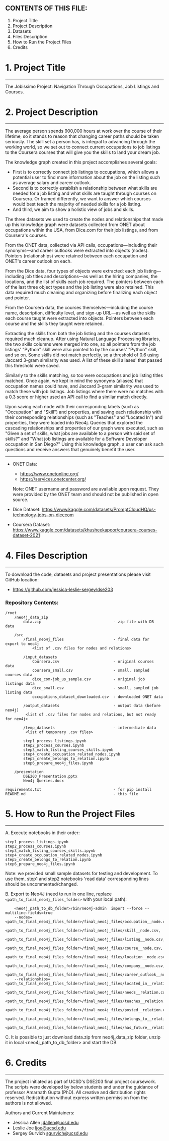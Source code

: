 ## CONTENTS OF THIS FILE:

1. Project Title
2. Project Description
3. Datasets
4. Files Description
5. How to Run the Project Files
6. Credits

# 1. Project Title
--------

The Jobissimo Project: Navigation Through Occupations, Job Listings and Courses.



# 2. Project Description
--------
The average person spends 900,000 hours at work over the course of their lifetime, so it stands to reason that changing career paths should be taken seriously. The skill set a person has, is integral to advancing through the working world, so we set out to connect current occupations to job listings to the Coursera courses that will give you the skills to land your dream job.

The knowledge graph created in this project accomplishes several goals:
* First is to correctly connect job listings to occupations, which allows a potential user to find more information about the job on the listing such as average salary and career outlook.
* Second is to correctly establish a relationship between what skills are needed for a job listing and what skills are taught through courses on Coursera. Or framed differently, we want to answer which courses would best teach the majority of needed skills for a job listing.
* And third, we aim to show a holistic view of jobs and skills.

The three datasets we used to create the nodes and relationships that made up this knowledge graph were datasets collected from ONET about occupations within the USA, from Dice.com for their job listings, and from Coursera's courses.

From the ONET data, collected via API calls, occupations—including their synonyms—and career outlooks were extracted into objects (nodes). Pointers (relationships) were retained between each occupation and ONET's career outlook on each.

From the Dice data, four types of objects were extracted: each job listing—including job titles and descriptions—as well as the hiring companies, the locations, and the list of skills each job required. The pointers between each of the last three object types and the job listing were also retained. This data required much cleaning and organizing before finalizing each object and pointer.

From the Coursera data, the courses themselves—including the course name, description, difficulty level, and sign-up URL—as well as the skills each course taught were extracted into objects. Pointers between each course and the skills they taught were retained.

Extracting the skills from both the job listing and the courses datasets required much cleanup. After using Natural Language Processing libraries, the two skills columns were merged into one, so all pointers from the job listings' "Python" skill were also pointed to by the courses' "Python" skill, and so on. Some skills did not match perfectly, so a threshold of 0.6 using Jaccard 3-gram similarity was used. A list of these skill aliases' that passed this threshold were saved.

Similarly to the skills matching, so too were occupations and job listing titles matched. Once again, we kept in mind the synonyms (aliases) that occupation names could have, and Jaccard 3-gram similarity was used to match these with job listings. Job listings where there were no matches with a 0.3 score or higher used an API call to find a similar match directly.

Upon saving each node with their corresponding labels (such as "Occupation" and "Skill") and properties, and saving each relationship with their corresponding relationships (such as "Teaches" and "Located In") and properties, they were loaded into Neo4j. Queries that explored the cascading relationships and properties of our graph were executed, such as "Given a set of skills, what jobs are available to a person with said set of skills?" and "What job listings are available for a Software Developer occupation in San Diego?" Using this knowledge graph, a user can ask such questions and receive answers that genuinely benefit the user.

--------
- ONET Data:
    - https://www.onetonline.org/
    - https://services.onetcenter.org/

    Note: ONET username and password are available upon request. They were provided
by the ONET team and should not be published in open source.

- Dice Dataset:
    https://www.kaggle.com/datasets/PromptCloudHQ/us-technology-jobs-on-dicecom

- Coursera Dataset:
https://www.kaggle.com/datasets/khusheekapoor/coursera-courses-dataset-2021

# 4. Files Description
--------
To download the code, datasets and project presentations please visit GitHub location:
- https://github.com/jessica-leslie-sergey/dse203

### Repository Contents:
```
/root
    /neo4j_data_zip
        data.zip                                - zip file with DB data

    /src
        /final_neo4j_files                      - final data for export to neo4j
            <list of .csv files for nodes and relations>
	    
        /input_datasets
            Coursera.csv                        - original courses data
            coursera_small.csv                  - small, sampled courses data
            dice_com-job_us_sample.csv          - original job listings data
            dice_small.csv                      - small, sampled job listing data
            occupations_dataset_downloaded.csv  - downloaded ONET data

        /output_datasets                        - output data (before neo4j)
	     <list of .csv files for nodes and relations, but not ready for neo4j>
	     
        /temp_datasets                          - intermediate data
	     <list of temporary .csv files>
	     
        step1_process_listings.ipynb
        step2_process_courses.ipynb
        step3_match_listing_courses_skills.ipynb
        step4_create_occupation_related_nodes.ipynb
        step5_create_belongs_to_relation.ipynb
        step6_prepare_neo4j_files.ipynb

    /presentation
        DSE203_Presentation.pptx
        Neo4j Queries.docx

requirements.txt                                - for pip install
README.md                                       - this file
```


# 5. How to Run the Project Files
-----------
A. Execute notebooks in their order:

    step1_process_listings.ipynb
    step2_process_courses.ipynb
    step3_match_listing_courses_skills.ipynb
    step4_create_occupation_related_nodes.ipynb
    step5_create_belongs_to_relation.ipynb
    step6_prepare_neo4j_files.ipynb

Note:   we provided small sample datasets for testing and development.
        To use them, step1 and step2 notebooks 'read data' corresponding lines
        should be uncommented/changed.

B. Export to Neo4J (need to run in one line, replace `<path_to_final_neo4j_files_folder>` with your local path):
```
    <neo4j_path_to_db_folder>/bin/neo4j-admin  import --force --multiline-fields=true
    --nodes=<path_to_final_neo4j_files_folder>/final_neo4j_files/occupation__node.csv,
    <path_to_final_neo4j_files_folder>/final_neo4j_files/skill__node.csv,
    <path_to_final_neo4j_files_folder>/final_neo4j_files/listing__node.csv,
    <path_to_final_neo4j_files_folder>/final_neo4j_files/course__node.csv,
    <path_to_final_neo4j_files_folder>/final_neo4j_files/location__node.csv,
    <path_to_final_neo4j_files_folder>/final_neo4j_files/company__node.csv,
    <path_to_final_neo4j_files_folder>/final_neo4j_files/career_outlook__node.csv
    --relationships=<path_to_final_neo4j_files_folder>/final_neo4j_files/located_in__relation.csv,
    <path_to_final_neo4j_files_folder>/final_neo4j_files/needs__relation.csv,
    <path_to_final_neo4j_files_folder>/final_neo4j_files/teaches__relation.csv,
    <path_to_final_neo4j_files_folder>/final_neo4j_files/posted__relation.csv,
    <path_to_final_neo4j_files_folder>/final_neo4j_files/belongs_to__relation.csv,
    <path_to_final_neo4j_files_folder>/final_neo4j_files/has_future__relation.csv
```
C. It is possible to just download data.zip from neo4j_data_zip folder, unzip it in local <neo4j_path_to_db_folder> and start the DB.

# 6. Credits
-----------

The project initiated as part of UCSD's DSE203 final project coursework.
The scripts were developed by below students and under the guidance of professor Amarnath Gupta (PhD).
All creative and distribution rights reserved. Redistribution without express written permission from the authors is not allowed.

Authors and Current Maintainers:
- Jessica Allen <j4allen@ucsd.edu>
- Leslie Joe <ljoe@ucsd.edu>
- Sergey Gurvich <sgurvich@ucsd.edu>
